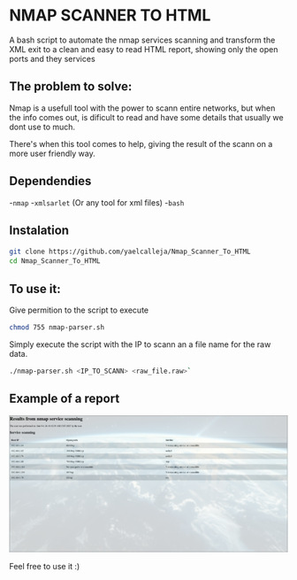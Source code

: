# NMAP SCANNER TO HTML

A bash script to automate the nmap services scanning and transform the XML exit
to a clean and easy to read HTML report, showing only the open ports and they services

## The problem to solve:

Nmap is a usefull tool with the power to scann entire networks, but when the info comes
out, is dificult to read and have some details that usually we dont use to much.

There's when this tool comes to help, giving the result of the scann on a more user friendly
way.

## Dependendies

-`nmap`
-`xmlsarlet` (Or any tool for xml files)
-`bash`


## Instalation

```Bash
git clone https://github.com/yaelcalleja/Nmap_Scanner_To_HTML
cd Nmap_Scanner_To_HTML
```

## To use it:

Give permition to the script to execute

```bash
chmod 755 nmap-parser.sh
```

Simply execute the script with the IP to scann an a file name for the raw data.

```Bash
./nmap-parser.sh <IP_TO_SCANN> <raw_file.raw>`
```

## Example of a report

![Html Report Image](/assets/htmlreport.png)



Feel free to use it :)
